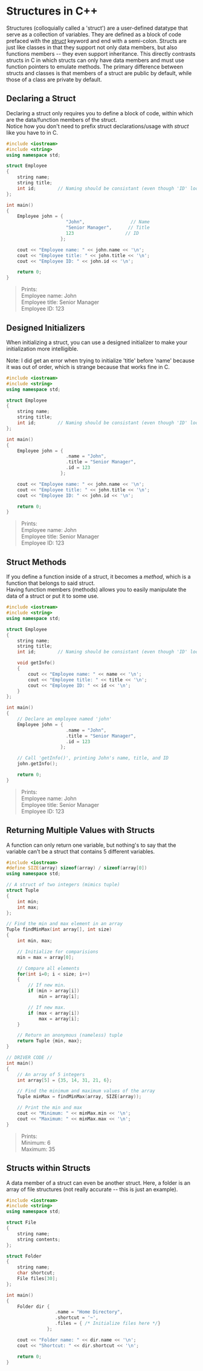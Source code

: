 # Structures in C++
Structures (colloquially called a 'struct') are a user-defined datatype that serve as a collection of variables. 
They are defined as a block of code prefaced with the [_struct_](https://docs.microsoft.com/en-us/cpp/cpp/struct-cpp?view=msvc-160) keyword and end with a semi-colon. 
Structs are just like classes in that they support not only data members, but also functions members -- they even support inheritance. This directly contrasts structs in C
in which structs can only have data members and must use function pointers to emulate methods. The primary difference between structs and classes is that members of a struct
are public by default, while those of a class are private by default.

## Declaring a Struct
Declaring a struct only requires you to define a block of code, within which are the data/function members of the struct. <br />
Notice how you don't need to prefix struct declarations/usage with _struct_ like you have to in C.

```C++
#include <iostream>
#include <string>
using namespace std;

struct Employee
{
    string name;
    string title;
    int id;        // Naming should be consistant (even though 'ID' looks better)
};

int main()
{
    Employee john = {
                      "John",                 // Name
                      "Senior Manager",      // Title
                      123                   // ID
                    };

    cout << "Employee name: " << john.name << '\n';
    cout << "Employee title: " << john.title << '\n';
    cout << "Employee ID: " << john.id << '\n';

    return 0;
}
```
> Prints: <br />
> Employee name: John <br />
> Employee title: Senior Manager <br />
> Employee ID: 123 <br />

## Designed Initializers
When initializing a struct, you can use a designed initializer to make your initialization more intelligible. <br />

Note: I did get an error when trying to initialize 'title' before 'name' because it was out of order, which is strange because that works fine in C.

```C++
#include <iostream>
#include <string>
using namespace std;

struct Employee
{
    string name;
    string title;
    int id;        // Naming should be consistant (even though 'ID' looks better)
};

int main()
{
    Employee john = {
                      .name = "John",
                      .title = "Senior Manager",
                      .id = 123
                    };

    cout << "Employee name: " << john.name << '\n';
    cout << "Employee title: " << john.title << '\n';
    cout << "Employee ID: " << john.id << '\n';

    return 0;
}
```
> Prints: <br />
> Employee name: John <br />
> Employee title: Senior Manager <br />
> Employee ID: 123 <br />

## Struct Methods
If you define a function inside of a struct, it becomes a _method_, which is a function that belongs to said struct. <br />
Having function members (methods) allows you to easily manipulate the data of a struct or put it to some use. <br />


```C++
#include <iostream>
#include <string>
using namespace std;

struct Employee
{
    string name;
    string title;
    int id;        // Naming should be consistant (even though 'ID' looks better)

    void getInfo()
    {
        cout << "Employee name: " << name << '\n';
        cout << "Employee title: " << title << '\n';
        cout << "Employee ID: " << id << '\n';
    }
};

int main()
{
    // Declare an employee named 'john'
    Employee john = {
                      .name = "John",
                      .title = "Senior Manager",
                      .id = 123
                    };

    // Call 'getInfo()', printing John's name, title, and ID
    john.getInfo();

    return 0;
}
```
> Prints: <br />
> Employee name: John <br />
> Employee title: Senior Manager <br />
> Employee ID: 123 <br />


## Returning Multiple Values with Structs
A function can only return one variable, but nothing's to say that the variable can't be a struct that contains 5 different variables.

```C++
#include <iostream>
#define SIZE(array) sizeof(array) / sizeof(array[0])
using namespace std;

// A struct of two integers (mimics tuple)
struct Tuple
{
    int min;
    int max;
};

// Find the min and max element in an array
Tuple findMinMax(int array[], int size)
{
    int min, max;

    // Initialize for comparisions
    min = max = array[0];

    // Compare all elements
    for(int i=0; i < size; i++)
    {
        // If new min.
        if (min > array[i])
            min = array[i];

        // If new max.
        if (max < array[i])
            max = array[i];
    }

    // Return an anonymous (nameless) tuple
    return Tuple {min, max};
}

// DRIVER CODE //
int main()
{
    // An array of 5 integers
    int array[5] = {35, 14, 31, 21, 6};

    // Find the minimum and maximum values of the array
    Tuple minMax = findMinMax(array, SIZE(array));

    // Print the min and max
    cout << "Minimum: " << minMax.min << '\n';
    cout << "Maximum: " << minMax.max << '\n';
}
```
> Prints: <br />
> Minimum: 6 <br />
> Maximum: 35 <br />

## Structs within Structs
A data member of a struct can even be another struct. Here, a folder is an array of file structures (not really accurate -- this is just an example).

```C++
#include <iostream>
#include <string>
using namespace std;

struct File
{
    string name;
    string contents;
};

struct Folder
{
    string name;
    char shortcut;
    File files[30];
};

int main()
{
    Folder dir {
                  .name = "Home Directory",
                  .shortcut = '~',
                  .files = { /* Initialize files here */}
               };

    cout << "Folder name: " << dir.name << '\n';
    cout << "Shortcut: " << dir.shortcut << '\n';

    return 0;
}
```

